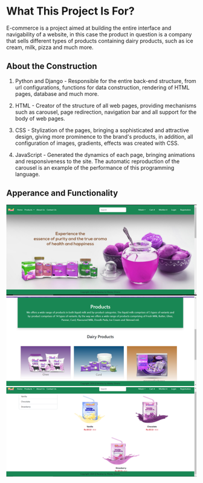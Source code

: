 # What This Project Is For?
E-commerce is a project aimed at building the entire interface and navigability of a website, in this case the product in question is a company that sells different types of products containing dairy products, such as ice cream, milk, pizza and much more.

## About the Construction
1) Python and Django - Responsible for the entire back-end structure, from url configurations, functions for data construction, rendering of HTML pages, database and much more.

2) HTML - Creator of the structure of all web pages, providing mechanisms such as carousel, page redirection, navigation bar and all support for the body of web pages.

3) CSS - Stylization of the pages, bringing a sophisticated and attractive design, giving more prominence to the brand's products, in addition, all configuration of images, gradients, effects was created with CSS.

4) JavaScript - Generated the dynamics of each page, bringing animations and responsiveness to the site. The automatic reproduction of the carousel is an example of the performance of this programming language.

## Apperance and Functionality
<img src="Pictures\home.png">
<img src="Pictures\home2.png">
<img src="Pictures\products.png">